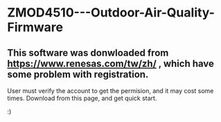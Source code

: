 # ZMOD4510---Outdoor-Air-Quality-Firmware

## This software was donwloaded from https://www.renesas.com/tw/zh/ , which have some problem with registration.
User must verify the account to get the permision, and it may cost some times.
Download from this page, and get quick start.

:)

